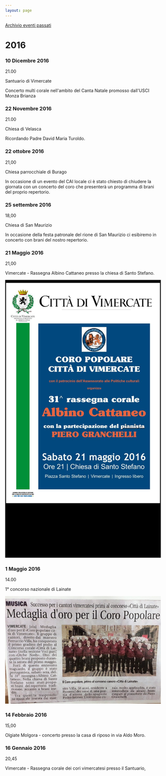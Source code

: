 ```yaml
---
layout: page
---
```


[Archivio eventi passati](./test_markdown)

# 2016

### 10 Dicembre 2016

21.00

Santuario di Vimercate

Concerto multi corale nell'ambito del Canta Natale promosso dall'USCI Monza Brianza

### 22 Novembre 2016

21.00

Chiesa di Velasca

Ricordando Padre David Maria Turoldo.

### 22 ottobre 2016

21,00

Chiesa parrocchiale di Burago

In occasione di un evento del CAI locale ci è stato chiesto di chiudere la giornata con un concerto del coro che presenterà un programma di brani del proprio repertorio.

### 25 settembre 2016

18,00

Chiesa di San Maurizio

In occasione della festa patronale del rione di San Maurizio ci esibiremo in concerto con brani del nostro repertorio.

### 21 Maggio 2016

21,00

Vimercate - Rassegna Albino Cattaneo presso la chiesa di Santo Stefano.

![image0037.jpeg](2016/image0037.jpeg)

### 1 Maggio 2016

14.00

1° concorso nazionale di Lainate

![image0038.jpeg](2016/image0038.jpeg)

### 14 Febbraio 2016

15,00

Olgiate Molgora - concerto presso la casa di riposo in via Aldo Moro.

### 16 Gennaio 2016

20,45

Vimercate - Rassegna corale dei cori vimercatesi presso il Santuario,
